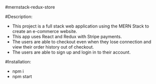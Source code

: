 #mernstack-redux-store

#Description: 

- This project is a full stack web application using the MERN Stack to create an e-commerce website.
- This app uses React and Redux with Stripe payments.
- The users are able to checkout even when they lose connection and view their order history out of checkout. 
- The users are able to sign up and login in to their account.

#Installation:
- npm i
- npm start
